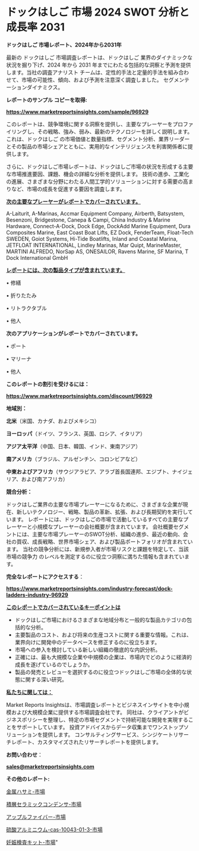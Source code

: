 # ドックはしご 市場 2024 SWOT 分析と成長率 2031

<strong>ドックはしご 市場レポート、2024年から2031年</strong>

最新の ドックはしご 市場調査レポートは、ドックはしご 業界のダイナミックな状況を掘り下げ、2024 年から 2031 年までにわたる包括的な洞察と予測を提供します。当社の調査アナリスト チームは、定性的手法と定量的手法を組み合わせて、市場の可能性、傾向、および予測を注意深く調査しました。 セグメンテーションダイナミクス。



<strong>レポートのサンプル コピーを取得:</strong> <a href=https://www.marketreportsinsights.com/sample/96929>

<strong><u>https://www.marketreportsinsights.com/sample/96929</u></strong></a>

このレポートは、競争環境に関する洞察を提供し、主要なプレーヤーをプロファイリングし、その戦略、強み、弱み、最新のテクノロジーを詳しく説明します。 これは、ドックはしご の市場価値と数量指標、セグメント分析、業界リーダーとその製品の市場シェアとともに、実用的なインテリジェンスを利害関係者に提供します。

さらに、ドックはしご市場レポートは、ドックはしご市場の状況を形成する主要な市場推進要因、課題、機会の詳細な分析を提供します。 技術の進歩、工業化の進展、さまざまな分野にわたる人間工学的ソリューションに対する需要の高まりなど、市場の成長を促進する要因を調査します。



<strong><u>次の主要なプレーヤーがレポートでカバーされています。</u></strong>

A-Laiturit, A-Marinas, Accmar Equipment Company, Airberth, Batsystem, Besenzoni, Bridgestone, Canepa & Campi, China Industry & Marine Hardware, Connect-A-Dock, Dock Edge, DockAdd Marine Equipment, Dura Composites Marine, East Coast Boat Lifts, EZ Dock, FenderTeam, Float-Tech SWEDEN, Goiot Systems, Hi-Tide Boatlifts, Inland and Coastal Marina, JETFLOAT INTERNATIONAL, Lindley Marinas, Mar Quipt, MarineMaster, MARTINI ALFREDO, NorSap AS, ONESAILOR, Ravens Marine, SF Marina, T Dock International GmbH



<strong><u><b>レポートには、次の製品タイプが含まれています。</b></u></strong>

• 修繕

• 折りたたみ

• リトラクタブル

• 他人



<strong><b>次のアプリケーションがレポートでカバーされています。</b></strong>

• ポート

• マリーナ

• 他人



<strong><b>このレポートの割引を受けるには：</b></strong><a href=https://www.marketreportsinsights.com/discount/96929>

<strong><u>https://www.marketreportsinsights.com/discount/96929</u></strong></a>



<strong>地域別：</strong>



<strong>北米</strong>（米国、カナダ、およびメキシコ）



<strong>ヨーロッパ</strong>（ドイツ、フランス、英国、ロシア、イタリア）



<strong>アジア太平洋</strong>（中国、日本、韓国、インド、東南アジア）



<strong>南アメリカ</strong>（ブラジル、アルゼンチン、コロンビアなど）



<strong>中東およびアフリカ</strong>（サウジアラビア、アラブ首長国連邦、エジプト、ナイジェリア、および南アフリカ）



<strong>競合分析：</strong>

ドックはしご業界の主要な市場プレーヤーになるために、さまざまな企業が現在、新しいテクノロジー、戦略、製品の革新、拡張、および長期契約を実行しています。 レポートには、ドックはしごの市場で活動しているすべての主要なプレーヤーと小規模なプレーヤーの会社概要が含まれています。 会社概要セグメントには、主要な市場プレーヤーのSWOT分析、組織の進歩、最近の動向、会社の買収、成長戦略、世界市場シェア、および製品ポートフォリオが含まれています。 当社の競争分析には、新規参入者が市場リスクと課題を特定して、当該市場の競争力 のレベルを測定するのに役立つ洞察に満ちた情報も含まれています。



<strong>完全なレポートにアクセスする</strong>：

<a href=https://www.marketreportsinsights.com/industry-forecast/dock-ladders-industry-96929>

<strong><u>https://www.marketreportsinsights.com/industry-forecast/dock-ladders-industry-96929</u></strong></a>



<strong><u><b>このレポートでカバーされているキーポイントは</b></u></strong>
<ul>
  <li>ドックはしご市場におけるさまざまな地域分布と一般的な製品カテゴリの包括的な分析。</li>
  <li>主要製品のコスト、および将来の生産コストに関する重要な情報。これは、業界向けに開発中のデータベースを修正するのに役立ちます。</li>
  <li>市場への参入を検討している新しい組織の徹底的な内訳分析。</li>
  <li>正確には、最も大規模な企業や中規模の企業は、市場内でどのように経済的成長を遂げているのでしょうか。</li>
  <li>製品の発売とレビューを選択するのに役立つドックはしご市場の全体的な状態に関する深い研究。</li>
</ul>


<strong><u><b>私たちに関しては：</b></u></strong>

Market Reports Insightsは、市場調査レポートとビジネスインサイトを中小規模および大規模企業に提供する市場調査会社です。 同社は、クライアントがビジネスポリシーを整理し、特定の市場セグメントで持続可能な開発を実現することをサポートしています。 投資アドバイスからデータ収集までワンストップソリューションを提供します。 コンサルティングサービス、シンジケートリサーチレポート、カスタマイズされたリサーチレポートを提供します。



<strong><b>お問い合わせ</b></strong>：

<a href=mailto:sales@marketreportsinsights.com>

<strong><u>sales@marketreportsinsights.com</u></strong></a>



<strong>その他のレポート:</strong>

<a href=https://www.linkedin.com/pulse/金属ハサミ-市場-2023-総合分析と事業成長戦略-2030-trend-tracking-toolbox-24-analysis-qo0df/>金属ハサミ-市場</a>

<a href=https://www.linkedin.com/pulse/積層セラミックコンデンサ-市場-2023-年のダイナミクスとビジネストレンド-2030-pr-news-hub-kzhvf/>積層セラミックコンデンサ-市場</a>

<a href=https://www.linkedin.com/pulse/アップルファイバー-市場-2023-年のダイナミクスとビジネストレンド-2030-pr-news-hub-etdaf/>アップルファイバー-市場</a>

<a href=https://www.linkedin.com/pulse/硫酸アルミニウム-cas-10043-01-3-市場-2023-総利益と主要ベンダー-fvdef/>硫酸アルミニウム-cas-10043-01-3-市場</a>

<a href=https://www.linkedin.com/pulse/妊娠検査キット-市場-2023-年のダイナミクスとビジネストレンド-2030-6nnwf/>妊娠検査キット-市場</a>"
